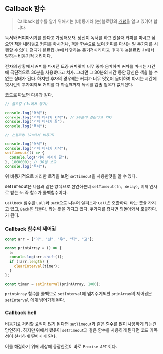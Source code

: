 ## Callback 함수

> Callback 함수를 알기 위해서는 (비)동기와 (논)블로킹의 [개념](Extra/A-Sync_Non-Blocking.md)을 알고 있어야 합니다.

독서와 커피마시기를 한다고 가정해보자. 당신이 독서를 하고 있을때 커피를 마시고 싶으면 책을 내려놓고 커피를 마시거나, 책을 한손으로 보며 커피를 마시는 일 두가지를 시행할 수 있다. 전자가 블로킹 Js에서 말하는 동기적처리이고, 후자가 논블로킹 Js에서 말하는 비동기적 처리이다.

전자의 상황에서 커피를 마시던 도중 커피맛이 너무 좋아 음미하며 커피를 마시는 시간에 극단적으로 30분을 사용했다고 치자. 그러면 그 30분의 시간 동안 당신은 책을 볼 수 없는 상태가 된다. 하지만 후자의 경우에는 커피가 너무 맛있어 음미하며 마시는 시간에 몇시간이 투자되어도 커피를 다 마실때까지 독서를 멈출 필요가 없게된다.

코드로 짜보면 다음과 같다.

```js
// 블로킹 (Js에서 동기)

console.log("독서");
console.log("커피 마시기 시작"); // 30분이 걸린다고 치자
console.log("커피 마시기 끝");
console.log("독서");
```

```js
// 논블로킹 (Js에서 비동기)

console.log("독서");
console.log("커피 마시기 시작");
setTimeout(() => {
  console.log("커피 마시기 끝");
}, 1800000); // 30분 소요
console.log("독서");
```

위 비동기적으로 처리한 로직을 보면 `setTimeout`을 사용한것을 알 수 있다.

setTimeout은 다음과 같은 방식으로 선언하는데 `setTimeout(fn, delay)`, 이때 인자로 받는 `fn` 즉 함수가 콜백함수이다.

`Callback` 함수를 `Call`과 `Back`으로 나누어 살펴보자
`Call`은 호출하다. 라는 뜻을 가지고 있고, `Back`은 되돌다. 라는 뜻을 가지고 있다. 두가지를 합치면 되돌아와서 호출하다. 가 된다.

### Callback 함수의 제어권

```js
const arr = ["이", "선", "우", "최", "고"];

const printArray = () => {
  a;
  console.log(arr.shift());
  if (!arr.length) {
    clearInterval(timer);
  }
};

const timer = setInterval(printArray, 1000);
```

`printArray` 함수를 콜백으로 `setInterval`에 넘겨주게되면 `prinArray`의 제어권은 `setInterval` 에게 넘어가게 된다.

### Callback hell

비동기로 처리할 로직이 많게 된다면 `setTimeout`과 같은 함수를 많이 사용하게 되는건 당연하다. 하지만 위에서 봤듯이 `setTimeout`과 같은 함수를 사용하게 된다면 코드 가독성이 현저하게 떨어지게 된다.

이를 해결하기 위해 세상에 등장한것이 바로 `Promise API` 이다.
